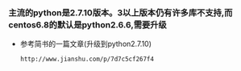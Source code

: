 ### 主流的python是2.7.10版本。3以上版本仍有许多库不支持,而centos6.8的默认是python2.6.6,需要升级

- 参考简书的一篇文章(升级到python2.7.10)

  `http://www.jianshu.com/p/7d7c5cf267f4`